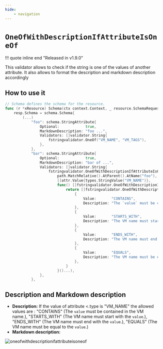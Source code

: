 ```yaml
---
hide:
    - navigation
---
```

# `OneOfWithDescriptionIfAttributeIsOneOf`

!!! quote inline end "Released in v1.9.0"

This validator allows to check if the string is one of the values ​​of another attribute.
It also allows to format the description and markdown description accordingly

## How to use it

```go
// Schema defines the schema for the resource.
func (r *xResource) Schema(ctx context.Context, _ resource.SchemaRequest, resp *resource.SchemaResponse) {
    resp.Schema = schema.Schema{
        (...)
            "foo": schema.StringAttribute{
                Optional:            true,
                MarkdownDescription: "foo ...",
                Validators: []validator.String{
                    fstringvalidator.OneOf("VM_NAME", "VM_TAGS"),
                },
            },
            "bar": schema.StringAttribute{
                Optional:            true,
                MarkdownDescription: "bar of ...",
                Validators: []validator.String{
                    fstringvalidator.OneOfWithDescriptionIfAttributeIsOneOf(
                        path.MatchRelative().AtParent().AtName("foo"),
                        []attr.Value{types.StringValue("VM_NAME")},
                        func() []fstringvalidator.OneOfWithDescriptionIfAttributeIsOneOfValues {
                            return []fstringvalidator.OneOfWithDescriptionIfAttributeIsOneOfValues{
                                {
                                    Value:       "CONTAINS",
                                    Description: "The `value` must be contained in the VM name.",
                                },
                                {
                                    Value:       "STARTS_WITH",
                                    Description: "The VM name must start with the `value`.",
                                },
                                {
                                    Value:       "ENDS_WITH",
                                    Description: "The VM name must end with the `value`.",
                                },
                                {
                                    Value:       "EQUALS",
                                    Description: "The VM name must be equal to the `value`.",
                                },
                            }
                        }()...),
                },
            },
```

## Description and Markdown description

* **Description:**
If the value of attribute <.type is "VM_NAME" the allowed values are : "CONTAINS" (The `value` must be contained in the VM name.), "STARTS_WITH" (The VM name must start with the `value`.), "ENDS_WITH" (The VM name must end with the `value`.), "EQUALS" (The VM name must be equal to the `value`.)
* **Markdown description:**

![oneofwithdescriptionifattributeisoneof](oneofwithdescriptionifattributeisoneof.png)
